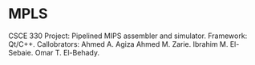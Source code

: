 MPLS
====
CSCE 330 Project: Pipelined MIPS assembler and simulator.
Framework: Qt/C++.
Callobrators:
Ahmed A. Agiza
Ahmed M. Zarie.
Ibrahim M. El-Sebaie.
Omar T. El-Behady.
